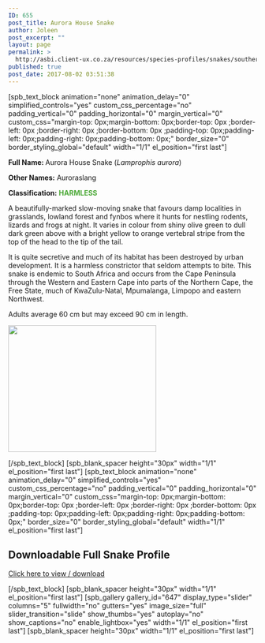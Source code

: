 ```yaml
---
ID: 655
post_title: Aurora House Snake
author: Joleen
post_excerpt: ""
layout: page
permalink: >
  http://asbi.client-ux.co.za/resources/species-profiles/snakes/southern-africa/aurora-house-snake/
published: true
post_date: 2017-08-02 03:51:38
---
```

[spb_text_block animation="none" animation_delay="0" simplified_controls="yes" custom_css_percentage="no" padding_vertical="0" padding_horizontal="0" margin_vertical="0" custom_css="margin-top: 0px;margin-bottom: 0px;border-top: 0px ;border-left: 0px ;border-right: 0px ;border-bottom: 0px ;padding-top: 0px;padding-left: 0px;padding-right: 0px;padding-bottom: 0px;" border_size="0" border_styling_global="default" width="1/1" el_position="first last"]

<strong>Full Name: </strong>Aurora House Snake (<em>Lamprophis aurora</em>)

<strong>Other Names:</strong> Auroraslang

<strong>Classification:</strong> <strong><span style="color: #4ca937;">HARMLESS</span></strong>

A beautifully-marked slow-moving snake that favours damp localities in grasslands, lowland forest and fynbos where it hunts for nestling rodents, lizards and frogs at night. It varies in colour from shiny olive green to dull dark green above with a bright yellow to orange vertebral stripe from the top of the head to the tip of the tail.

It is quite secretive and much of its habitat has been destroyed by urban development. It is a harmless constrictor that seldom attempts to bite. This snake is endemic to South Africa and occurs from the Cape Peninsula through the Western and Eastern Cape into parts of the Northern Cape, the Free State, much of KwaZulu-Natal, Mpumalanga, Limpopo and eastern Northwest.

Adults average 60 cm but may exceed 90 cm in length.

<a href="http://asbi.client-ux.co.za/wp-content/uploads/2017/08/Aurora_Snake_DIST_web.jpg"><img class="alignnone wp-image-656 size-medium" src="http://asbi.client-ux.co.za/wp-content/uploads/2017/08/Aurora_Snake_DIST_web-300x257.jpg" width="300" height="257" /></a>

[/spb_text_block] [spb_blank_spacer height="30px" width="1/1" el_position="first last"] [spb_text_block animation="none" animation_delay="0" simplified_controls="yes" custom_css_percentage="no" padding_vertical="0" padding_horizontal="0" margin_vertical="0" custom_css="margin-top: 0px;margin-bottom: 0px;border-top: 0px ;border-left: 0px ;border-right: 0px ;border-bottom: 0px ;padding-top: 0px;padding-left: 0px;padding-right: 0px;padding-bottom: 0px;" border_size="0" border_styling_global="default" width="1/1" el_position="first last"]
<h2>Downloadable Full Snake Profile</h2>
<a href="http://asbi.client-ux.co.za/wp-content/uploads/2016/06/20170522_ASI_SP_Aurora_House_Snake_A4_DESKTOP.pdf" target="_blank">Click here to view / download</a>

[/spb_text_block] [spb_blank_spacer height="30px" width="1/1" el_position="first last"] [spb_gallery gallery_id="647" display_type="slider" columns="5" fullwidth="no" gutters="yes" image_size="full" slider_transition="slide" show_thumbs="yes" autoplay="no" show_captions="no" enable_lightbox="yes" width="1/1" el_position="first last"] [spb_blank_spacer height="30px" width="1/1" el_position="first last"]